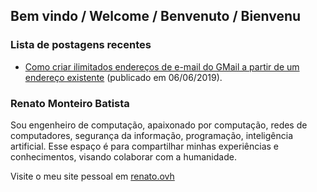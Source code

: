 ## Bem vindo / Welcome / Benvenuto / Bienvenu

### Lista de postagens recentes

- [Como criar ilimitados endereços de e-mail do GMail a partir de um endereço existente](2019-06-06-emails-ilimitados-gmail) (publicado em 06/06/2019).

### Renato Monteiro Batista

Sou engenheiro de computação, apaixonado por computação, redes de computadores, segurança da informação, programação, inteligência artificial. Esse espaço é para compartilhar minhas experiências e conhecimentos, visando colaborar com a humanidade.

Visite o meu site pessoal em [renato.ovh](https://renato.ovh)